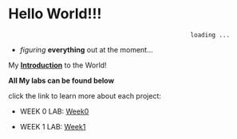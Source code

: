 # **Hello World!!!**

                                                       loading ...


* *figuring* **everything** out at the moment...


My **[Introduction](https://ryanmartinez1.github.io/cse15l-lab-reports/intro.html)** 
to the World!
  
**All My labs can be found below**

click the link to learn more about each project:

* WEEK 0 LAB: [Week0](https://ryanmartinez1.github.io/cse15l-lab-reports/lab-report-1-week-0.html)

* WEEK 1 LAB: [Week1](https://ryanmartinez1.github.io/cse15l-lab-reports/lab-report-1-week-1.html)